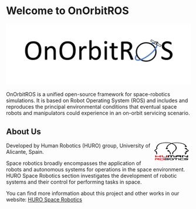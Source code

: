 # Welcome to OnOrbitROS
![alt text](images/logo.png "OnOrbitROS Logo")

OnOrbitROS is a unified open-source framework for space-robotics
simulations. It is based on Robot Operating System (ROS) and includes and reproduces the principal environmental conditions that eventual space robots and manipulators could experience in an on-orbit servicing scenario.


## About Us
<div style="float: right;">
    <img src="images/logo_huro_fondo_blanco.png" width="100" height="50" alt="HURO Logo">
</div>
Developed by Human Robotics (HURO) group, University of Alicante, Spain. 

Space robotics broadly encompasses the application of robots and autonomous systems for operations in the space environment. HURO Space Robotics section investigates the development of robotic systems and their control for performing tasks in space.

You can find more information about this project and other works in our website:
[HURO Space Robotics](https://www.huro.ua.es/index.php/research/research-lines/space-robotics)

